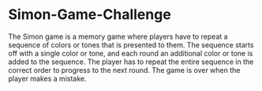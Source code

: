# Simon-Game-Challenge
The Simon game is a memory game where players have to repeat a sequence of colors or tones that is presented to them. The sequence starts off with a single color or tone, and each round an additional color or tone is added to the sequence. The player has to repeat the entire sequence in the correct order to progress to the next round. The game is over when the player makes a mistake.

